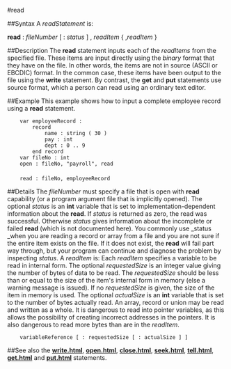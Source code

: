 
#read

##Syntax
A _readStatement_ is:

**read** : _fileNumber_ [ : _status_ ] , _readItem_ { ,_readItem_ }




##Description
The **read** statement inputs each of the _readItems_ from the specified file. These items are input directly using the _binary_ format that they have on the file. In other words, the items are not in source (ASCII or EBCDIC) format. In the common case, these items have been output to the file using the **write** statement.
By contrast, the **get** and **put** statements use source format, which a person can read using an ordinary text editor.



##Example
This example shows how to input a complete employee record using a **read** statement.


        var employeeRecord :
            record
                name : string ( 30 )
                pay : int
                dept : 0 .. 9
            end record
        var fileNo : int
        open : fileNo, "payroll", read
        
        read : fileNo, employeeRecord
##Details
The _fileNumber_ must specify a file that is open with **read** capability (or a program argument file that is implicitly opened).
The optional _status_ is an **int** variable that is set to implementation-dependent information about the **read**. If _status_ is returned as zero, the read was successful. Otherwise _status_ gives information about the incomplete or failed **read** (which is not documented here). You commonly use _status _when you are reading a record or array from a file and you are not sure if the entire item exists on the file. If it does not exist, the **read** will fail part way through, but your program can continue and diagnose the problem by inspecting _status_.
A _readItem_ is:
Each _readItem_ specifies a variable to be read in internal form. The optional _requestedSize_ is an integer value giving the number of bytes of data to be read. The _requestedSize_ should be less than or equal to the size of the item's internal form in memory (else a warning message is issued). If no _requestedSize_ is given, the size of the item in memory is used. The optional _actualSize_ is an **int** variable that is set to the number of bytes actually read.
An array, record or union may be read and written as a whole.
It is dangerous to read into pointer variables, as this allows the possibility of creating incorrect addresses in the pointers. It is also dangerous to read more bytes than are in the _readItem_.


        variableReference [ : requestedSize [ : actualSize ] ]
##See also
the **[write.html](write)**, **[open.html](open)**, **[close.html](close)**, **[seek.html](seek)**, **[tell.html](tell)**, **[get.html](get)** and **[put.html](put)** statements.



